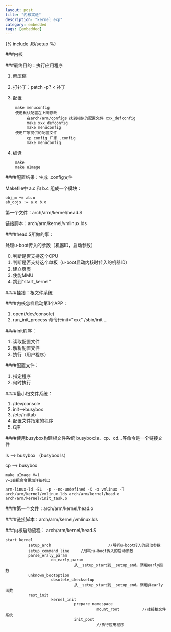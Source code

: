 ```yaml
---
layout: post
title: "内核实验"
description: "kernel exp"
category: embedded
tags: [embedded]
---
```

{% include JB/setup %}

###内核

###最终目的：执行应用程序

1. 解压缩
2. 打补丁：patch -p? < 补丁
3. 配置

	```
     make menuconfig
     使用默认配置在上面修改
          在arch/arm/configs 找到相似的配置文件 xxx_defconfig
          make xxx_defconfig
          make menuconfig
     使用厂家提供的配置文件
          cp config_厂家 .config
          make menuconfig
	```

4. 编译

	```
     make
     make uImage
	```

####配置结果：生成 .config文件

Makefile中
a.c 和 b.c 组成一个模块：

```
obj_m += ab.o
ab_objs := a.o b.o
```

第一个文件：arch/arm/kernel/head.S

链接脚本：arch/arm/kernel/vmlinux.lds

####head.S所做的事：

处理u-boot传入的参数（机器ID，启动参数）

0. 判断是否支持这个CPU
1. 判断是否支持这个单板（u-boot启动内核时传入的机器ID）
2. 建立页表
3. 使能MMU
4. 跳到"start_kernel"

####挂接：根文件系统

####内核怎样启动第1个APP：
1. open(/dev/console)
2. run_init_process
     命令行init="xxx"
     /sbin/init
     ...

####init程序：
1. 读取配置文件
2. 解析配置文件
3. 执行（用户程序）

####配置文件：
1. 指定程序
2. 何时执行

####最小根文件系统：
1. /dev/console
2. init-->busybox
3. /etc/inittab
4. 配置文件指定的程序
5. C库

####使用busybox构建根文件系统
busybox:ls、cp、cd...等命令是一个链接文件

ls --> busybox （busybox ls）

cp --> busybox


```
make uImage V=1
V=1会把命令更加详细列出
```

```
arm-linux-ld -EL  -p --no-undefined -X -o vmlinux -T arch/arm/kernel/vmlinux.lds arch/arm/kernel/head.o arch/arm/kernel/init_task.o
```

####第一个文件：arch/arm/kernel/head.o

####链接脚本：arch/arm/kernel/vmlinux.lds

###内核启动流程：
arch/arm/kernel/head.S

```
start_kernel
          setup_arch                         //解析u-boot传入的启动参数
          setup_command_line     //解析u-boot传入的启动参数
          parse_eraly_param
                    do_early_param
                              从__setup_start到__setup_end。调用early函数
          unknown_bootoption
                    obsolete_ckecksetup
                              从__setup_start到__setup_end。调用非early函数
          rest_init
                    kernel_init
                              prepare_namespace
                                        mount_root          //挂接根文件系统
                              init_post
                                        //执行应用程序
                                       
```
